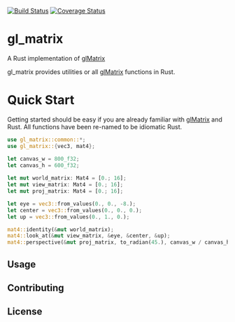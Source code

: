 [![Build Status](https://travis-ci.org/sognefej/gl-matrix.svg?branch=master)](https://travis-ci.org/sognefej/gl-matrix)
[![Coverage Status](https://coveralls.io/repos/github/sognefej/gl-matrix/badge.svg)](https://coveralls.io/github/sognefej/gl-matrix)

# gl_matrix
A Rust implementation of [glMatrix](http://glmatrix.net/)

gl_matrix provides utilities or all [glMatrix](http://glmatrix.net/) functions in Rust. 
 
 # Quick Start

 Getting started should be easy if you are already familiar with [glMatrix](http://glmatrix.net/) 
 and Rust. All functions have been re-named to be idiomatic Rust. 
 
 ```rust
 use gl_matrix::common::*;
 use gl_matrix::{vec3, mat4};
 
 let canvas_w = 800_f32; 
 let canvas_h = 600_f32;
  
 let mut world_matrix: Mat4 = [0.; 16];
 let mut view_matrix: Mat4 = [0.; 16];
 let mut proj_matrix: Mat4 = [0.; 16];
 
 let eye = vec3::from_values(0., 0., -8.);
 let center = vec3::from_values(0., 0., 0.); 
 let up = vec3::from_values(0., 1., 0.);
 
 mat4::identity(&mut world_matrix);
 mat4::look_at(&mut view_matrix, &eye, &center, &up);
 mat4::perspective(&mut proj_matrix, to_radian(45.), canvas_w / canvas_h, 0.1, Some(100.0));
```

## Usage 

## Contributing 

## License
